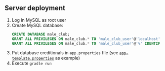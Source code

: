 ## Server deployment

1. Log in MySQL as root user
2. Create MySQL database:
    ```sql
    CREATE DATABASE male_club;
    GRANT ALL PRIVILEGES ON male_club.* TO 'male_club_user'@'localhost' IDENTIFIED BY 'qwerty';
    GRANT ALL PRIVILEGES ON male_club.* TO 'male_club_user'@'%' IDENTIFIED BY 'qwerty';
    ```
3. Put database creditionals in ```app.properties``` file
(see [```app-template.properties```](resources/telepuziki/application/config/app-template.properties)
as example)
4. Execute ```gradle run```